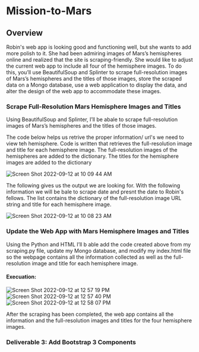# Mission-to-Mars

## Overview

Robin's web app is looking good and functioning well, but she wants to add more polish to it. She had been admiring images of Mars’s hemispheres online and realized that the site is scraping-friendly. She would like to adjust the current web app to include all four of the hemisphere images. To do this, you’ll use BeautifulSoup and Splinter to scrape full-resolution images of Mars’s hemispheres and the titles of those images, store the scraped data on a Mongo database, use a web application to display the data, and alter the design of the web app to accommodate these images.

### Scrape Full-Resolution Mars Hemisphere Images and Titles
  Using BeautifulSoup and Splinter, I’ll be abale to scrape full-resolution images of Mars’s hemispheres and the titles of those images.
  
  
The code below helps us retrive the proper information/ url's we need to view teh hemisphere. 
Code is written that retrieves the full-resolution image and title for each hemisphere image. 
The full-resolution images of the hemispheres are added to the dictionary. 
The titles for the hemisphere images are added to the dictionary
  
  ![Screen Shot 2022-09-12 at 10 09 44 AM](https://user-images.githubusercontent.com/102995385/189735859-1c61af24-dea9-4d99-85b4-5e3ba9fb674c.png)

The following gives us the output we are looking for. With the following information we will be bale to scrape date and presnt the date to Robin's fellows. 
The list contains the dictionary of the full-resolution image URL string and title for each hemisphere image.

![Screen Shot 2022-09-12 at 10 08 23 AM](https://user-images.githubusercontent.com/102995385/189736128-a0201f22-3cf7-46b7-8200-1da31a8b4a7f.png)


  
### Update the Web App with Mars Hemisphere Images and Titles
Using the Python and HTML I’ll b able add the code created above from my scraping.py file, update my Mongo database, and modify my index.html file so the webpage contains all the information collected as well as the full-resolution image and title for each hemisphere image.

####    Execuation:

![Screen Shot 2022-09-12 at 12 57 19 PM](https://user-images.githubusercontent.com/102995385/189748097-4eb2e116-38e0-4680-aea0-5a4962cea569.png)
![Screen Shot 2022-09-12 at 12 57 40 PM](https://user-images.githubusercontent.com/102995385/189748171-47e2281b-d878-4783-b1fc-a182cd3f7455.png)
![Screen Shot 2022-09-12 at 12 58 07 PM](https://user-images.githubusercontent.com/102995385/189748228-ed07220c-ec0d-4120-b4fb-7ea895e7a18f.png)



After the scraping has been completed, the web app contains all the information and the full-resolution images and titles for the four hemisphere images.


### Deliverable 3: Add Bootstrap 3 Components
